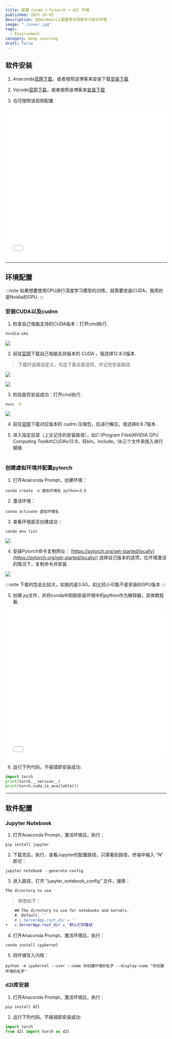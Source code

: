 ```yaml
---
title: 配置 Conda + Pytorch + d2l 环境
published: 2025-10-05
description: 在Window11上配置李沐深度学习相关环境
image: "./cover.jpg"
tags:
  - Environment
category: Deep Learning
draft: false
---
```



## 软件安装

1. Anaconda[官网下载](https://www.anaconda.com/download)，或者按照该博客来安装下载[安装下载](https://blog.csdn.net/qq_44000789/article/details/142214660)

2. Vscode[官网下载](https://code.visualstudio.com/Download)，或者按照该博客来[安装下载](https://blog.csdn.net/weixin_60915103/article/details/131617196)

3. 也可按照该视频配置

<iframe width="100%" height="468" src="//player.bilibili.com/player.html?bvid=BV1Fo46e3EAZ&p=1" scrolling="no" border="0" frameborder="no" framespacing="0" allowfullscreen="true"> </iframe>

---

## 环境配置

:::note
如果想要使用GPU进行深度学习模型的训练，就需要安装CUDA，我用的是Nvidia的GPU.
:::

### 安装CUDA以及cudnn

1. 检查自己电脑支持的CUDA版本：打开cmd执行.

```cmd
nvidia-smi
```

![](../../assets/image/螢幕擷取畫面%202025-10-10%20010239.png)

2. 前往[官网](https://developer.nvidia.com/cuda-toolkit-archive)下载自己电脑支持版本的 CUDA ，我选择12.8.0版本.

> 下载时选择自定义，勾选下载全部选项，并记住安装路径.

![](../../assets/image/螢幕擷取畫面%202025-10-20%20235111%201.png)

![](../../assets/image/1.png)

3. 检验是否安装成功：打开cmd执行.

```cmd
nvcc -V
```

![](../../assets/image/螢幕擷取畫面%202025-10-05%20051145.png)

4. 前往[官网](https://developer.nvidia.com/rdp/cudnn-archive)下载对应版本的 cudnn 压缩包，后进行解压，我选择8.9.7版本.

5. 进入指定目录（上文记住的安装路径），如C:\Program Files\NVIDIA GPU Computing Toolkit\CUDA\v12.8，将bin，include，lib三个文件夹拖入进行替换.<br><br>

### 创建虚拟环境并配置pytorch

1. 打开Anaconda Prompt，创建环境：

```conda
conda create -n 虚拟环境名 python=3.9
```

2. 激活环境：

```conda
conda activate 虚拟环境名
```

3. 查看环境是否创建成功：

```conda
conda env list
```

![](../../assets/image/螢幕擷取畫面%202025-10-10%20004807.png)

4. 安装Pytorch命令复制网址： [https://pytorch.org/get-started/locally](https://pytorch.org/get-started/locally/)  选择自己版本的选项，在环境激活的情况下，复制命令并安装.

![](../../assets/image/螢幕擷取畫面%202025-10-05%20052503.png)

:::note
下载的包会比较大，如我的是3.5G，如比较小可能不是安装的GPU版本
:::

5. 创建.py文件，并将conda中刚刚安装环境中的python作为解释器，具体教程看:

<iframe width="100%" height="468" src="//player.bilibili.com/player.html?bvid=BV1Fo46e3EAZ&p=1" scrolling="no" border="0" frameborder="no" framespacing="0" allowfullscreen="true"> </iframe>

6. 运行下列代码，不报错即安装成功:

```python
import torch
print(torch.__version__)
print(torch.cuda.is_available())
```

---

## 软件配置

### Jupyter Notebook

1. 打开Anaconda Prompt，激活环境后，执行：

```conda
pip install jupyter
```

2. 下载完后，执行，查看Jupyter的配置路径，只需看到路径，终端中输入 "N" 即可：

```conda
jupyter notebook --generate-config
```

3. 进入路径，打开 "jupyter_notebook_config" 文件，搜索：

```conda
The directory to use
```

>修改如下：

```diff lang="conda"
    ## The directory to use for notebooks and kernels.
    #  Default: ''
-   # c.ServerApp.root_dir = ''
+   c.ServerApp.root_dir = '默认打开路径'

```

4. 打开Anaconda Prompt，激活环境后，执行：

```conda
conda install ipykernel
```

5. 将环境写入内核：

```conda
python -m ipykernel --user --name 你创建环境的名字 --display-name "你创建环境的名字"
```

### d2l库安装

1. 打开Anaconda Prompt，激活环境后，执行：

```conda
pip install d2l
```

2. 运行下列代码，不报错即安装成功:

```python
import torch
from d2l import torch as d2l
```
